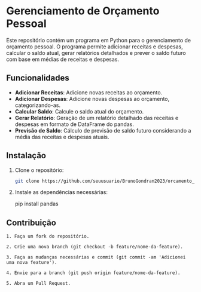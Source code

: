 # Gerenciamento de Orçamento Pessoal

Este repositório contém um programa em Python para o gerenciamento de orçamento pessoal. O programa permite adicionar receitas e despesas, calcular o saldo atual, gerar relatórios detalhados e prever o saldo futuro com base em médias de receitas e despesas.

## Funcionalidades

- **Adicionar Receitas**: Adicione novas receitas ao orçamento.
- **Adicionar Despesas**: Adicione novas despesas ao orçamento, categorizando-as.
- **Calcular Saldo**: Calcule o saldo atual do orçamento.
- **Gerar Relatório**: Geração de um relatório detalhado das receitas e despesas em formato de DataFrame do pandas.
- **Previsão de Saldo**: Cálculo de previsão de saldo futuro considerando a média das receitas e despesas atuais.

## Instalação

1. Clone o repositório:
   ```bash
   git clone https://github.com/seuusuario/BrunoGondran2023/orcamento_simples.git

2. Instale as dependências necessárias:

   pip install pandas


## Contribuição

    1. Faça um fork do repositório.

    2. Crie uma nova branch (git checkout -b feature/nome-da-feature).

    3. Faça as mudanças necessárias e commit (git commit -am 'Adicionei uma nova feature').

    4. Envie para a branch (git push origin feature/nome-da-feature).

    5. Abra um Pull Request.
